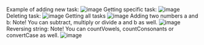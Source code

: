 Example of adding new task:
![image](https://github.com/user-attachments/assets/3cd70efc-58f0-438d-be75-085aa44eaa1c)
Getting specific task:
![image](https://github.com/user-attachments/assets/1ce53c31-44ef-40a6-ba51-8622d85dc8d9)
Deleting task:
![image](https://github.com/user-attachments/assets/55cf18e0-0ab7-4da9-96e2-85dfc0e17035)
Getting all tasks
![image](https://github.com/user-attachments/assets/9709301a-557e-4271-9140-48d79bd53ba0)
Adding two numbers a and b:
Note! You can subtract, multiply or divide a and b as well.
![image](https://github.com/user-attachments/assets/914d4cb7-a0ff-4bb2-8a1c-5c9399cac6c1)
Reversing string:
Note! You can countVowels, countConsonants or convertCase as well.
![image](https://github.com/user-attachments/assets/5a2cea54-dbdd-4458-9eb2-e574f98314cf)
